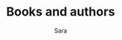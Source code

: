 ---
layout: post
title: Books and authors
author: Sara
section: resources
categories: [resources, sara]
audience: ''
keywords: ''
goals: ''
actions: ''
---